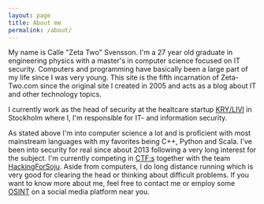 ```yaml
---
layout: page
title: About me
permalink: /about/
---
```


My name is Calle "Zeta Two" Svensson. I'm a 27 year old graduate in engineering physics with a master's in computer science focused on IT security.
Computers and programming have basically been a large part of my life since I was very young.
This site is the fifth incarnation of Zeta-Two.com since the original site I created in 2005 and acts as a blog about IT and other technology topics.

I currently work as the head of security at the healtcare startup [KRY/LIVI](https://kry.se) in Stockholm where I, I'm responsible for IT- and information security. 

As stated above I'm into computer science a lot and is proficient with most mainstream languages with my favorites being C++, Python and Scala.
I've been into security for real since about 2013 following a very long interest for the subject.
I'm currently competing in [CTF:s](https://en.wikipedia.org/wiki/Capture_the_flag#Computer_security) together with the team [HackingForSoju](https://ctftime.org/team/3208). 
Aside from computers, I do long distance running which is very good for clearing the head or thinking about difficult problems.
If you want to know more about me, feel free to contact me or employ some [OSINT](https://en.wikipedia.org/wiki/Open-source_intelligence) on a social media platform near you.
